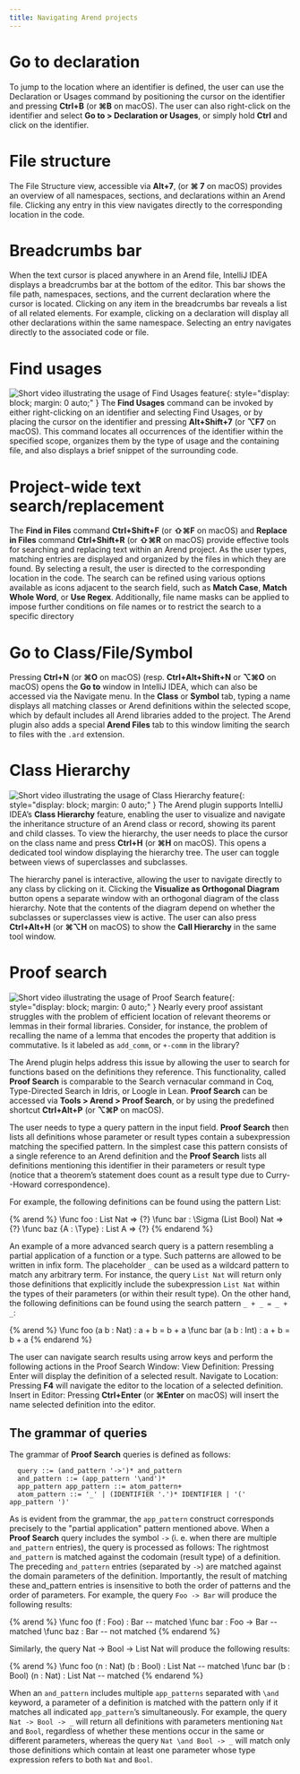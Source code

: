 ```yaml
---
title: Navigating Arend projects
---
```


# Go to declaration
To jump to the location where an identifier is defined, the user can use the Declaration or Usages command by positioning the cursor on the identifier and pressing **Ctrl+B** (or **⌘B** on macOS). The user can also right-click on the identifier and select **Go to > Declaration or Usages**, or simply hold **Ctrl** and click on the identifier.

# File structure
The File Structure view, accessible via **Alt+7**, (or **⌘ 7** on macOS) provides an overview of all namespaces, sections, and declarations within an Arend file. Clicking any entry in this view navigates directly to the corresponding location in the code.

# Breadcrumbs bar
When the text cursor is placed anywhere in an Arend file, IntelliJ IDEA displays a breadcrumbs bar at the bottom of the editor. 
This bar shows the file path, namespaces, sections, and the current declaration where the cursor is located. Clicking on any item in the breadcrumbs bar reveals a list of all related elements. For example, clicking on a declaration will display all other declarations within the same namespace. Selecting an entry navigates directly to the associated code or file.

# Find usages
![Short video illustrating the usage of Find Usages feature](/about//intellij-features/FindUsages.gif){: style="display: block; margin: 0 auto;" }
The **Find Usages** command can be invoked by either right-clicking on an identifier and selecting Find Usages, or by placing the cursor on the identifier and pressing **Alt+Shift+7** (or **⌥F7** on macOS). This command locates all occurrences of the identifier within the specified scope, organizes them by the type of usage and the containing file, and also displays a brief snippet of the surrounding code.

# Project-wide text search/replacement
The **Find in Files** command **Ctrl+Shift+F** (or **⇧⌘F** on macOS) and **Replace in Files** command **Ctrl+Shift+R** (or **⇧⌘R** on macOS) provide effective tools for searching and replacing text within an Arend project. As the user types, matching entries are displayed and organized by the files in which they are found. By selecting a result, the user is directed to the corresponding location in the code. The search can be refined using various options available as icons adjacent to the search field, such as **Match Case**, **Match Whole Word**, or **Use Regex**. Additionally, file name masks can be applied to impose further conditions on file names or to restrict the search to a specific directory

# Go to Class/File/Symbol
Pressing **Ctrl+N** (or **⌘O** on macOS) (resp. **Ctrl+Alt+Shift+N** or **⌥⌘O** on macOS) opens the **Go to** window in IntelliJ IDEA, which can also be accessed via the Navigate menu. In the **Class** or **Symbol** tab, typing a name displays all matching classes or Arend definitions within the selected scope, which by default includes all Arend libraries added to the project. The Arend plugin also adds a special **Arend Files** tab to this window limiting the search to files with the `.ard` extension.

# Class Hierarchy
![Short video illustrating the usage of Class Hierarchy feature](/about//intellij-features/ClassHierarchy.gif){: style="display: block; margin: 0 auto;" }
The Arend plugin supports IntelliJ IDEA’s **Class Hierarchy** feature, enabling the user to visualize and navigate the inheritance structure of an Arend class or record, showing its parent and child classes. 
To view the hierarchy, the user needs to place the cursor on the class name and press **Ctrl+H** (or **⌘H** on macOS). 
This opens a dedicated tool window displaying the hierarchy tree. 
The user can toggle between views of superclasses and subclasses.

The hierarchy panel is interactive, allowing the user to navigate directly to any class by clicking on it. 
Clicking the **Visualize as Orthogonal Diagram** button opens a separate window with an orthogonal diagram of the class hierarchy.
Note that the contents of the diagram depend on whether the subclasses or superclasses view is active.
The user can also press **Ctrl+Alt+H** (or **⌘⌥H** on macOS) to show the **Call Hierarchy** in the same tool window.

# Proof search
![Short video illustrating the usage of Proof Search feature](/assets/images/ProofSearch.gif){: style="display: block; margin: 0 auto;" }
Nearly every proof assistant struggles with the problem of efficient location of relevant theorems or lemmas in their formal libraries. 
Consider, for instance, the problem of recalling the name of a lemma that encodes the property that addition is commutative. 
Is it labeled as `add_comm`, or `+-comm` in the library?

The Arend plugin helps address this issue by allowing the user to search for functions based on the definitions they reference. 
This functionality, called **Proof Search** is comparable to the Search vernacular command in Coq, Type-Directed Search in Idris, or Loogle in Lean.
**Proof Search** can be accessed via **Tools > Arend > Proof Search**, or by using the predefined shortcut **Ctrl+Alt+P** (or **⌥⌘P** on macOS). 

The user needs to type a query pattern in the input field. 
**Proof Search** then lists all definitions whose parameter or result types contain a subexpression matching the specified pattern.
In the simplest case this pattern consists of a single reference to an Arend definition and the **Proof Search** lists all definitions mentioning this identifier in their parameters or result type (notice that a theorem’s statement does count as a result type due to Curry--Howard correspondence).

For example, the following definitions can be found using the pattern List:

{% arend %}
\func foo : List Nat => {?}
\func bar : \Sigma (List Bool) Nat => {?}
\func baz {A : \Type} : List A => {?}
{% endarend %}

An example of a more advanced search query is a pattern resembling a partial application of a function or a type. 
Such patterns are allowed to be written in infix form.
The placeholder `_` can be used as a wildcard pattern to match any arbitrary term. 
For instance, the query `List Nat` will return only those definitions that explicitly include the subexpression `List Nat` within the types of their parameters (or within their result type). 
On the other hand, the following definitions can be found using the search pattern `_ + _ = _ + _`:

{% arend %}
\func foo (a b : Nat) : a + b = b + a
\func bar (a b : Int) : a + b = b + a
{% endarend %}

The user can navigate search results using arrow keys and perform the following actions in the Proof Search Window:
View Definition: Pressing Enter will display the definition of a selected result.
Navigate to Location: Pressing **F4** will navigate the editor to the location of a selected definition.
Insert in Editor: Pressing **Ctrl+Enter** (or **⌘Enter** on macOS) will insert the name selected definition into the editor.

## The grammar of queries
The grammar of **Proof Search** queries is defined as follows:
```
  query ::= (and_pattern '->')* and_pattern
  and_pattern ::= (app_pattern '\and')*
  app_pattern app_pattern ::= atom_pattern+
  atom_pattern ::= '_' | (IDENTIFIER '.')* IDENTIFIER | '(' app_pattern ')'
```
As is evident from the grammar, the `app_pattern` construct corresponds precisely to the "partial application" pattern mentioned above.
When a **Proof Search** query includes the symbol `->` (i. e. when there are multiple `and_pattern` entries), the query is processed as follows:
The rightmost `and_pattern` is matched against the codomain (result type) of a definition.
The preceding `and_pattern` entries (separated by `->`) are matched against the domain parameters of the definition. 
Importantly, the result of matching these and_pattern entries is insensitive to both the order of patterns and the order of parameters.
For example, the query `Foo -> Bar` will produce the following results:

{% arend %}
\func foo (f : Foo) : Bar -- matched
\func bar :    Foo -> Bar -- matched
\func baz :           Bar -- not matched
{% endarend %}

Similarly, the query Nat -> Bool -> List Nat will produce the following results:

{% arend %}
\func foo (n : Nat)  (b : Bool) : List Nat -- matched
\func bar (b : Bool) (n : Nat)  : List Nat -- matched
{% endarend %}

When an `and_pattern` includes multiple `app_patterns` separated with `\and` keyword, a parameter of a definition is matched with the pattern only if it matches all indicated `app_pattern`’s simultaneously. 
For example, the query `Nat -> Bool -> _` will return all definitions with parameters mentioning `Nat` and `Bool`, regardless of whether these mentions occur in the same or different parameters, whereas the query `Nat \and Bool -> _` will match only those definitions which contain at least one parameter whose type expression refers to both `Nat` and `Bool`. 

